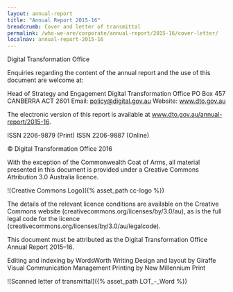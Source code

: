 ```yaml
---
layout: annual-report
title: "Annual Report 2015-16"
breadcrumb: Cover and letter of transmittal
permalink: /who-we-are/corporate/annual-report/2015-16/cover-letter/
localnav: annual-report-2015-16
---
```


Digital Transformation Office

Enquiries regarding the content of the annual report and the use of this document are welcome at:

Head of Strategy and Engagement 
Digital Transformation Office PO Box 457
CANBERRA ACT 2601
Email: policy@digital.gov.au
Website: www.dto.gov.au

The electronic version of this report is available at www.dto.gov.au/annual-report/2015-16.

ISSN 2206-9879 (Print)
ISSN 2206-9887 (Online)

© Digital Transformation Office 2016

With the exception of the Commonwealth Coat of Arms, all material presented in this document is provided under a Creative Commons Attribution 3.0 Australia licence.

![Creative Commons Logo]({% asset_path cc-logo %})

The details of the relevant licence conditions are available on the Creative Commons website (creativecommons.org/licenses/by/3.0/au), as is the full legal code for the licence (creativecommons.org/licenses/by/3.0/au/legalcode).

This document must be attributed as the Digital Transformation Office Annual Report 2015–16.

Editing and indexing by WordsWorth Writing
Design and layout by Giraffe Visual Communication Management
Printing by New Millennium Print

![Scanned letter of transmittal]({% asset_path LOT_-_Word %})
